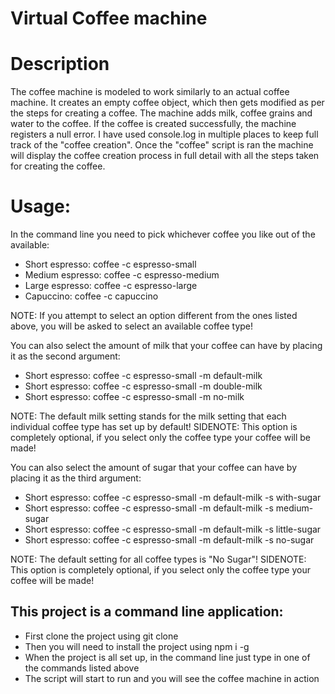 <h1>Virtual Coffee machine</h1>

<h1>Description</h1>
<p>
The coffee machine is modeled to work similarly to an actual coffee machine. It creates an empty coffee object, which then gets modified as per the steps for creating a coffee.
The machine adds milk, coffee grains and water to the coffee. If the coffee is created successfully, the machine registers a null error. I have used console.log
in multiple places to keep full track of the "coffee creation". Once the "coffee" script is ran the machine will display the coffee creation process in full detail
with all the steps taken for creating the coffee.
</p>

<h1>Usage:</h1>
<p>In the command line you need to pick whichever coffee you like out of the available:</p>
<ul>
<li>Short espresso: coffee -c espresso-small</li>
<li>Medium espresso: coffee -c espresso-medium</li>
<li>Large espresso: coffee -c espresso-large</li>
<li>Capuccino: coffee -c capuccino</li>
</ul>
<p>NOTE: If you attempt to select an option different from the ones listed above, you will be asked to select an available coffee type!</p>

<p>You can also select the amount of milk that your coffee can have by placing it as the second argument:</p>
<ul>
<li>Short espresso: coffee -c espresso-small -m default-milk</li>
<li>Short espresso: coffee -c espresso-small -m double-milk</li>
<li>Short espresso: coffee -c espresso-small -m no-milk</li>
</ul>
<p>NOTE: The default milk setting stands for the milk setting that each individual coffee type has set up by default! 
SIDENOTE: This option is completely optional, if you select only the coffee type your coffee will be made!
</p>

<p>You can also select the amount of sugar that your coffee can have by placing it as the third argument:</p>
<ul>
<li>Short espresso: coffee -c espresso-small -m default-milk -s with-sugar</li>
<li>Short espresso: coffee -c espresso-small -m default-milk -s medium-sugar</li>
<li>Short espresso: coffee -c espresso-small -m default-milk -s little-sugar</li>
<li>Short espresso: coffee -c espresso-small -m default-milk -s no-sugar</li>
</ul>
<p>NOTE: The default setting for all coffee types is "No Sugar"!
SIDENOTE: This option is completely optional, if you select only the coffee type your coffee will be made!
</p>

<h2>This project is a command line application:</h2>
<ul>
<li>First clone the project using git clone</li>
<li>Then you will need to install the project using npm i -g</li>
<li>When the project is all set up, in the command line just type in one of the commands listed above</li>
<li>The script will start to run and you will see the coffee machine in action</li>
</ul>
